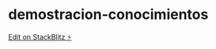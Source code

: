 # demostracion-conocimientos

[Edit on StackBlitz ⚡️](https://stackblitz.com/edit/angular-ivy-pa4757)